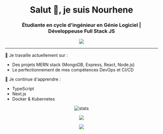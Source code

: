 <h1 align="center">Salut 👋, je suis Nourhene</h1>
<h3 align="center">Étudiante en cycle d'ingénieur en Génie Logiciel | Développeuse Full Stack JS</h3>

<p align="center">
  <img src="https://readme-typing-svg.herokuapp.com/?lines=Développeuse+MERN+Stack;Passionnée+par+le+web+et+le+code;Toujours+en+apprentissage!&center=true&width=380&height=45">
</p>

---

🔭 Je travaille actuellement sur :
- Des projets MERN stack (MongoDB, Express, React, Node.js)
- Le perfectionnement de mes compétences DevOps et CI/CD

🌱 Je continue d'apprendre :
- TypeScript
- Next.js
- Docker & Kubernetes
<p align="center"> <img src="https://github-readme-stats.vercel.app/api?username=nourhene-dev&show_icons=true&theme=radical" alt="stats" /> </p> <p align="center"> <img src="https://github-readme-streak-stats.herokuapp.com?user=nourhene-dev&theme=radical" /> </p> <p align="center"> <img src="https://github-readme-stats.vercel.app/api/top-langs/?username=nourhene-dev&layout=compact&theme=radical" /> </p>


